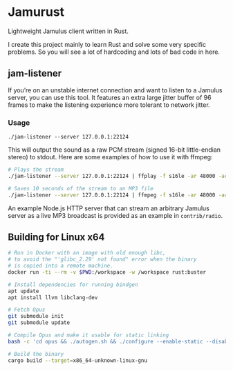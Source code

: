 # Jamurust

Lightweight Jamulus client written in Rust.

I create this project mainly to learn Rust and solve some very specific problems. So you will see a lot of hardcoding and lots of bad code in here.

## jam-listener

If you’re on an unstable internet connection and want to listen to a Jamulus server, you can use this tool.
It features an extra large jitter buffer of 96 frames to make the listening experience more tolerant to network jitter.

### Usage

```
./jam-listener --server 127.0.0.1:22124
```

This will output the sound as a raw PCM stream (signed 16-bit little-endian stereo) to stdout.
Here are some examples of how to use it with ffmpeg:

```sh
# Plays the stream
./jam-listener --server 127.0.0.1:22124 | ffplay -f s16le -ar 48000 -ac 2 -i -

# Saves 10 seconds of the stream to an MP3 file
./jam-listener --server 127.0.0.1:22124 | ffmpeg -f s16le -ar 48000 -ac 2 -t 10 -i - output.mp3 -y
```

An example Node.js HTTP server that can stream an arbitrary Jamulus server as a live MP3 broadcast is provided as an example in `contrib/radio`.

## Building for Linux x64

```sh
# Run in Docker with an image with old enough libc,
# to avoid the "'glibc_2.29' not found" error when the binary
# is copied into a remote machine.
docker run -ti --rm -v $PWD:/workspace -w /workspace rust:buster

# Install dependencies for running bindgen
apt update
apt install llvm libclang-dev

# Fetch Opus
git submodule init
git submodule update

# Compile Opus and make it usable for static linking
bash -c 'cd opus && ./autogen.sh && ./configure --enable-static --disable-shared --enable-custom-modes --disable-hardening && make'

# Build the binary
cargo build --target=x86_64-unknown-linux-gnu
```
